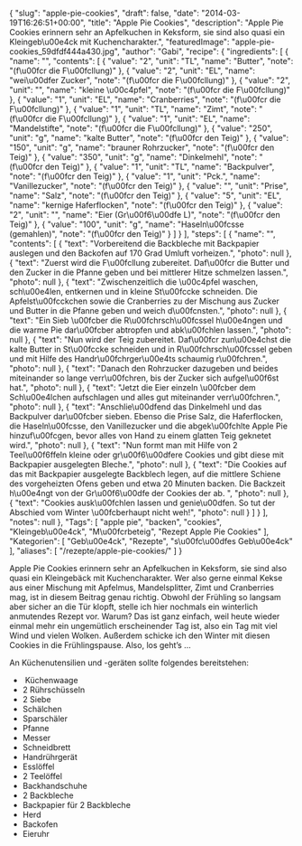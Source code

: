 {
    "slug": "apple-pie-cookies",
    "draft": false,
    "date": "2014-03-19T16:26:51+00:00",
    "title": "Apple Pie Cookies",
    "description": "Apple Pie Cookies erinnern sehr an Apfelkuchen in Keksform, sie sind also quasi ein Kleingeb\u00e4ck mit Kuchencharakter.",
    "featuredImage": "apple-pie-cookies_59dfdf444a430.jpg",
    "author": "Gabi",
    "recipe": {
        "ingredients": [
            {
                "name": "",
                "contents": [
                    {
                        "value": "2",
                        "unit": "TL",
                        "name": "Butter",
                        "note": "(f\u00fcr die F\u00fcllung)"
                    },
                    {
                        "value": "2",
                        "unit": "EL",
                        "name": "wei\u00dfer Zucker",
                        "note": "(f\u00fcr die F\u00fcllung)"
                    },
                    {
                        "value": "2",
                        "unit": "",
                        "name": "kleine \u00c4pfel",
                        "note": "(f\u00fcr die F\u00fcllung)"
                    },
                    {
                        "value": "1",
                        "unit": "EL",
                        "name": "Cranberries",
                        "note": "(f\u00fcr die F\u00fcllung)"
                    },
                    {
                        "value": "1",
                        "unit": "TL",
                        "name": "Zimt",
                        "note": "(f\u00fcr die F\u00fcllung)"
                    },
                    {
                        "value": "1",
                        "unit": "EL",
                        "name": "Mandelstifte",
                        "note": "(f\u00fcr die F\u00fcllung)"
                    },
                    {
                        "value": "250",
                        "unit": "g",
                        "name": "kalte Butter",
                        "note": "(f\u00fcr den Teig)"
                    },
                    {
                        "value": "150",
                        "unit": "g",
                        "name": "brauner Rohrzucker",
                        "note": "(f\u00fcr den Teig)"
                    },
                    {
                        "value": "350",
                        "unit": "g",
                        "name": "Dinkelmehl",
                        "note": "(f\u00fcr den Teig)"
                    },
                    {
                        "value": "1",
                        "unit": "TL",
                        "name": "Backpulver",
                        "note": "(f\u00fcr den Teig)"
                    },
                    {
                        "value": "1",
                        "unit": "Pck.",
                        "name": "Vanillezucker",
                        "note": "(f\u00fcr den Teig)"
                    },
                    {
                        "value": "",
                        "unit": "Prise",
                        "name": "Salz",
                        "note": "(f\u00fcr den Teig)"
                    },
                    {
                        "value": "5",
                        "unit": "EL",
                        "name": "kernige Haferflocken",
                        "note": "(f\u00fcr den Teig)"
                    },
                    {
                        "value": "2",
                        "unit": "",
                        "name": "Eier (Gr\u00f6\u00dfe L)",
                        "note": "(f\u00fcr den Teig)"
                    },
                    {
                        "value": "100",
                        "unit": "g",
                        "name": "Haseln\u00fcsse (gemahlen)",
                        "note": "(f\u00fcr den Teig)"
                    }
                ]
            }
        ],
        "steps": [
            {
                "name": "",
                "contents": [
                    {
                        "text": "Vorbereitend die Backbleche mit Backpapier auslegen und den Backofen auf 170 Grad Umluft vorheizen.",
                        "photo": null
                    },
                    {
                        "text": "Zuerst wird die F\u00fcllung zubereitet. Daf\u00fcr die Butter und den Zucker in die Pfanne geben und bei mittlerer Hitze schmelzen lassen.",
                        "photo": null
                    },
                    {
                        "text": "Zwischenzeitlich die \u00c4pfel waschen, sch\u00e4len, entkernen und in kleine St\u00fccke schneiden. Die Apfelst\u00fcckchen sowie die Cranberries zu der Mischung aus Zucker und Butter in die Pfanne geben und weich d\u00fcnsten.",
                        "photo": null
                    },
                    {
                        "text": "Ein Sieb \u00fcber die R\u00fchrsch\u00fcssel h\u00e4ngen und die warme Pie dar\u00fcber abtropfen und abk\u00fchlen lassen.",
                        "photo": null
                    },
                    {
                        "text": "Nun wird der Teig zubereitet. Daf\u00fcr zun\u00e4chst die kalte Butter in St\u00fccke schneiden und in R\u00fchrsch\u00fcssel geben und mit Hilfe des Handr\u00fchrger\u00e4ts schaumig r\u00fchren.",
                        "photo": null
                    },
                    {
                        "text": "Danach den Rohrzucker dazugeben und beides miteinander so lange verr\u00fchren, bis der Zucker sich aufgel\u00f6st hat.",
                        "photo": null
                    },
                    {
                        "text": "Jetzt die Eier einzeln \u00fcber dem Sch\u00e4lchen aufschlagen und alles gut miteinander verr\u00fchren.",
                        "photo": null
                    },
                    {
                        "text": "Anschlie\u00dfend das Dinkelmehl und das Backpulver  dar\u00fcber sieben. Ebenso die Prise Salz, die Haferflocken, die Haseln\u00fcsse, den Vanillezucker und  die abgek\u00fchlte Apple Pie hinzuf\u00fcgen, bevor alles von Hand zu einem glatten Teig geknetet wird.",
                        "photo": null
                    },
                    {
                        "text": "Nun formt man mit Hilfe von 2 Teel\u00f6ffeln kleine oder gr\u00f6\u00dfere Cookies und gibt diese mit Backpapier ausgelegten Bleche.",
                        "photo": null
                    },
                    {
                        "text": "Die Cookies auf das mit Backpapier ausgelegte Backblech legen, auf die mittlere Schiene des vorgeheizten Ofens geben und  etwa  20 Minuten backen. Die Backzeit h\u00e4ngt von der Gr\u00f6\u00dfe der Cookies der ab. ",
                        "photo": null
                    },
                    {
                        "text": "Cookies ausk\u00fchlen lassen und genie\u00dfen. So tut der Abschied vom Winter \u00fcberhaupt nicht weh!",
                        "photo": null
                    }
                ]
            }
        ],
        "notes": null
    },
    "Tags": [
        "apple pie",
        "backen",
        "cookies",
        "Kleingeb\u00e4ck",
        "M\u00fcrbeteig",
        "Rezept Apple Pie Cookies"
    ],
    "Kategorien": [
        "Geb\u00e4ck",
        "Rezepte",
        "s\u00fc\u00dfes Geb\u00e4ck"
    ],
    "aliases": [
        "\/rezepte\/apple-pie-cookies\/"
    ]
}

Apple Pie Cookies erinnern sehr an Apfelkuchen in Keksform, sie sind also quasi ein Kleingebäck mit Kuchencharakter. Wer also gerne einmal Kekse aus einer Mischung mit Apfelmus, Mandelsplitter, Zimt und Cranberries mag, ist in diesem Beitrag genau richtig. Obwohl der Frühling so langsam aber sicher an die Tür klopft, stelle ich hier nochmals ein winterlich anmutendes Rezept vor. Warum? Das ist ganz einfach, weil heute wieder einmal mehr ein ungemütlich erscheinender Tag ist, also ein Tag mit viel Wind und vielen Wolken. Außerdem schicke ich den Winter mit diesen Cookies in die Frühlingspause. Also, los geht&#8217;s &#8230;

An Küchenutensilien und -geräten sollte folgendes bereitstehen:

 *  Küchenwaage
 * 2 Rührschüsseln
 * 2 Siebe
 * Schälchen
 * Sparschäler
 * Pfanne
 * Messer
 * Schneidbrett
 * Handrührgerät
 * Esslöffel
 * 2 Teelöffel
 * Backhandschuhe
 * 2 Backbleche
 * Backpapier für 2 Backbleche
 * Herd
 * Backofen
 * Eieruhr